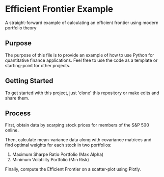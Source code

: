 # Efficient Frontier Example

A straight-forward example of calculating an
efficient frontier using modern portfolio theory

## Purpose

The purpose of this file is to provide an example
of how to use Python for quantitative finance
applications. Feel free to use the code as a
template or starting-point for other projects.

## Getting Started

To get started with this project, just 'clone' 
this repository or make edits and share them.

## Process

First, obtain data by scarping stock prices 
for members of the S&P 500 online.

Then, calculate mean-variance data along
with covariance matrices and find optimal
weights for each stock in two portfolios:
  1) Maximum Sharpe Ratio Portfolio (Max Alpha)
  2) Minimum Volatility Portfolio (Min Risk)

Finally, compute the Efficient Frontier
on a scatter-plot using Plotly.
